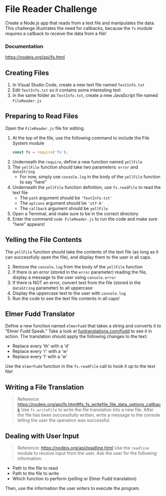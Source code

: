 # File Reader Challenge
Create a Node.js app that reads from a text file and manipulates the data. This challenge illustrates the need for callbacks, because the `fs` module requires a callback to receive the data from a file!

### Documentation
https://nodejs.org/api/fs.html

## Creating Files
1. In Visual Studio Code, create a new text file named `TextInfo.txt`
1. Edit `TextInfo.txt` so it contains some interesting text
1. In the same folder as `TextInfo.txt`, create a new JavaScript file named `FileReader.js`

## Preparing to Read Files
Open the `FileReader.js` file for editing.

1. At the top of the file, use the following command to include the File System module
    ```js
    const fs = require('fs');
    ```
1. Underneath the `require`, define a new function named `yellFile`
1. The `yellFile` function should take two parameters: `error` and `dataString`
    - For now, simply use `console.log` in the body of the `yellFile` function to say "here"
1. Underneath the `yellFile` function definition, use `fs.readFile` to read the text file
    - The `path` argument should be `'TextInfo.txt'`
    - The `options` argument should be `'utf-8'`
    - The `callback` argument should be `yellFile`
1. Open a Terminal, and make sure to be in the correct directory
1. Enter the command `node FileReader.js` to run the code and make sure "here" appears!

## Yelling the File Contents
The `yellFile` function should take the contents of the text file (as long as it can successfully open the file), and display them to the user in all caps.

1. Remove the `console.log` from the body of the `yellFile` function
1. If there is an error (stored in the `error` parameter) reading the file, display a message to the user using `console.error`
1. If there is NOT an error, convert text from the file (stored in the `dataString` parameter) to all uppercase
1. Display the uppercase text to the user with `console.log`
1. Run the code to see the text file contents in all caps!

## Elmer Fudd Translator
Define a new function named `elmerFudd` that takes a string and converts it to "Elmer Fudd Speak." Take a look at [funtranslations.com/fudd](https://funtranslations.com/fudd) to see it in action. The translation should apply the following changes to the text:
- Replace every 'th' with a 'd'
- Replace every 'r' with a 'w'
- Replace every 'l' with a 'w'

Use the `elmerFudd` function in the `fs.readFile` call to hook it up to the text file!

## Writing a File Translation
>Reference: https://nodejs.org/api/fs.html#fs_fs_writefile_file_data_options_callback
Use `fs.writeFile` to write the file translation into a new file. After the file has been successfully written, write a message to the console telling the user the operation was successful.

## Dealing with User Input
> Reference: https://nodejs.org/api/readline.html
Use the `readline` module to receive input from the user. Ask the user for the following information:
- Path to the file to read
- Path to the file to write
- Which function to perform (yelling or Elmer Fudd translation)

Then, use the information the user enters to execute the program.